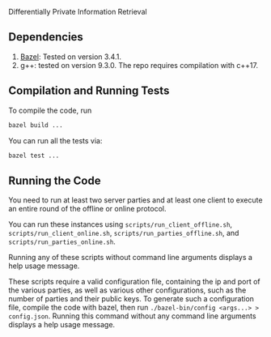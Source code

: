 Differentially Private Information Retrieval

## Dependencies

1. [Bazel](https://docs.bazel.build/versions/master/install.html): Tested on version 3.4.1.
2. g++: tested on version 9.3.0. The repo requires compilation with c++17.

## Compilation and Running Tests

To compile the code, run
```bash
bazel build ...
```

You can run all the tests via:
```bash
bazel test ...
```

## Running the Code
You need to run at least two server parties and at least one client to execute an entire round of the offline or online protocol.

You can run these instances using `scripts/run_client_offline.sh`, `scripts/run_client_online.sh`, `scripts/run_parties_offline.sh`, and `scripts/run_parties_online.sh`.

Running any of these scripts without command line arguments displays a help usage message.

These scripts require a valid configuration file, containing the ip and port of the various parties, as well as various other configurations, such as the number of parties and their public keys. To generate such a configuration file, compile the code with bazel, then run `./bazel-bin/config <args...> > config.json`. Running this command without any command line arguments displays a help usage message.
